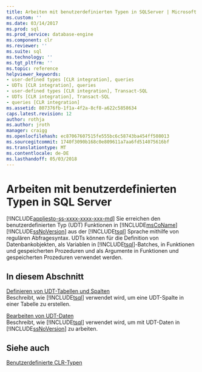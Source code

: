 ```yaml
---
title: Arbeiten mit benutzerdefinierten Typen in SQLServer | Microsoft Docs
ms.custom: ''
ms.date: 03/14/2017
ms.prod: sql
ms.prod_service: database-engine
ms.component: clr
ms.reviewer: ''
ms.suite: sql
ms.technology: ''
ms.tgt_pltfrm: ''
ms.topic: reference
helpviewer_keywords:
- user-defined types [CLR integration], queries
- UDTs [CLR integration], queries
- user-defined types [CLR integration], Transact-SQL
- UDTs [CLR integration], Transact-SQL
- queries [CLR integration]
ms.assetid: 807376fb-1f1a-4f2a-8cf8-a622c5858634
caps.latest.revision: 12
author: rothja
ms.author: jroth
manager: craigg
ms.openlocfilehash: ec87067607515fe555bc6c58743ba454ff508013
ms.sourcegitcommit: 1740f3090b168c0e809611a7aa6fd514075616bf
ms.translationtype: MT
ms.contentlocale: de-DE
ms.lasthandoff: 05/03/2018
---
```

# <a name="working-with-user-defined-types-in-sql-server"></a>Arbeiten mit benutzerdefinierten Typen in SQL Server
[!INCLUDE[appliesto-ss-xxxx-xxxx-xxx-md](../../includes/appliesto-ss-xxxx-xxxx-xxx-md.md)]
  Sie erreichen den benutzerdefinierten Typ (UDT) Funktionen in [!INCLUDE[msCoName](../../includes/msconame-md.md)] [!INCLUDE[ssNoVersion](../../includes/ssnoversion-md.md)] aus der [!INCLUDE[tsql](../../includes/tsql-md.md)] Sprache mithilfe von regulären Abfragesyntax. UDTs können für die Definition von Datenbankobjekten, als Variablen in [!INCLUDE[tsql](../../includes/tsql-md.md)]-Batches, in Funktionen und gespeicherten Prozeduren und als Argumente in Funktionen und gespeicherten Prozeduren verwendet werden.  
  
## <a name="in-this-section"></a>In diesem Abschnitt  
 [Definieren von UDT-Tabellen und Spalten](../../relational-databases/clr-integration-database-objects-user-defined-types/working-with-user-defined-types-defining-udt-tables-and-columns.md)  
 Beschreibt, wie [!INCLUDE[tsql](../../includes/tsql-md.md)] verwendet wird, um eine UDT-Spalte in einer Tabelle zu erstellen.  
  
 [Bearbeiten von UDT-Daten](../../relational-databases/clr-integration-database-objects-user-defined-types/working-with-user-defined-types-manipulating-udt-data.md)  
 Beschreibt, wie [!INCLUDE[tsql](../../includes/tsql-md.md)] verwendet wird, um mit UDT-Daten in [!INCLUDE[ssNoVersion](../../includes/ssnoversion-md.md)] zu arbeiten.  
  
## <a name="see-also"></a>Siehe auch  
 [Benutzerdefinierte CLR-Typen](../../relational-databases/clr-integration-database-objects-user-defined-types/clr-user-defined-types.md)  
  
  
